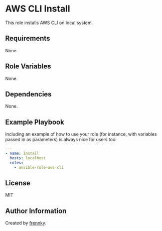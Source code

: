 AWS CLI Install
===============

This role installs AWS CLI on local system.

Requirements
------------

None.

Role Variables
--------------

None.

Dependencies
------------

None.

Example Playbook
----------------

Including an example of how to use your role (for instance, with variables passed in as parameters) is always nice for users too:

```yaml
---
- name: Install
  hosts: localhost
  roles:
    - ansible-role-aws-cli
```

License
-------

MIT

Author Information
------------------

Created by [frennky](https://github.com/frennky).
